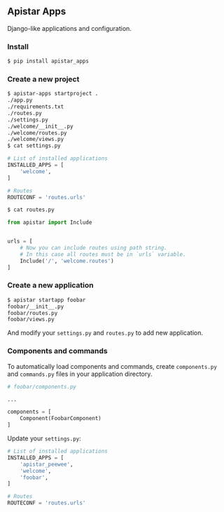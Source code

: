 ## Apistar Apps

Django-like applications and configuration.

### Install

```bash
$ pip install apistar_apps
```

### Create a new project

```bash
$ apistar-apps startproject .
./app.py
./requirements.txt
./routes.py
./settings.py
./welcome/__init__.py
./welcome/routes.py
./welcome/views.py
$ cat settings.py
```

```python
# List of installed applications
INSTALLED_APPS = [
    'welcome',
]

# Routes
ROUTECONF = 'routes.urls'
```

```bash
$ cat routes.py
```

```python
from apistar import Include


urls = [
    # Now you can include routes using path string.
    # In this case all routes must be in `urls` variable.
    Include('/', 'welcome.routes')
]
```

### Create a new application

```bash
$ apistar startapp foobar
foobar/__init__.py
foobar/routes.py
foobar/views.py
```

And modify your `settings.py` and `routes.py` to add new application.

### Components and commands

To automatically load components and commands, create `components.py` and `commands.py` files in your application directory.

```python
# foobar/components.py

...

components = [
    Component(FoobarComponent)
]
```

Update your `settings.py`:

```python
# List of installed applications
INSTALLED_APPS = [
    'apistar_peewee',
    'welcome',
    'foobar',
]

# Routes
ROUTECONF = 'routes.urls'
```